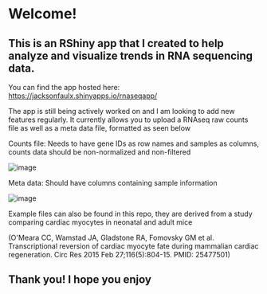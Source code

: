 # Welcome! 
## This is an RShiny app that I created to help analyze and visualize trends in RNA sequencing data.
 
You can find the app hosted here: https://jacksonfaulx.shinyapps.io/rnaseqapp/ 

The app is still being actively worked on and I am looking to add new features regularly. It currently allows you to upload a RNAseq raw counts file as well as a meta data file, formatted as seen below


Counts file: Needs to have gene IDs as row names and samples as columns, counts data should be non-normalized and non-filtered

![image](https://github.com/jfaulx/RNAseq_Analysis/assets/143756015/01ffb169-b3eb-43b3-93fa-6e0eb6043864)


Meta data: Should have columns containing sample information

![image](https://github.com/jfaulx/RNAseq_Analysis/assets/143756015/736e8579-8148-4e07-a691-6aa108e5b155)

Example files can also be found in this repo, they are derived from a study comparing cardiac myocytes in neonatal and adult mice

(O'Meara CC, Wamstad JA, Gladstone RA, Fomovsky GM et al. Transcriptional reversion of cardiac myocyte fate during mammalian cardiac regeneration. Circ Res 2015 Feb 27;116(5):804-15. PMID: 25477501)

## Thank you! I hope you enjoy
